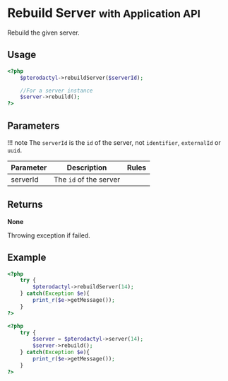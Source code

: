 # Rebuild Server <small>with Application API</small>
Rebuild the given server.

## Usage
``` php
<?php
	$pterodactyl->rebuildServer($serverId);

	//For a server instance
	$server->rebuild();
?>
```

## Parameters

!!! note
    The `serverId` is the `id` of the server, not `identifier`, `externalId` or `uuid`.

| Parameter | Description | Rules |
| - | - | - |
| serverId | The `id` of the server | |

## Returns
**None**

Throwing exception if failed.

## Example

``` php
<?php
	try {
		$pterodactyl->rebuildServer(14);
	} catch(Exception $e){
		print_r($e->getMessage());
	}
?>
```

``` php
<?php
	try {
		$server = $pterodactyl->server(14);
		$server->rebuild();
	} catch(Exception $e){
		print_r($e->getMessage());
	}
?>
```